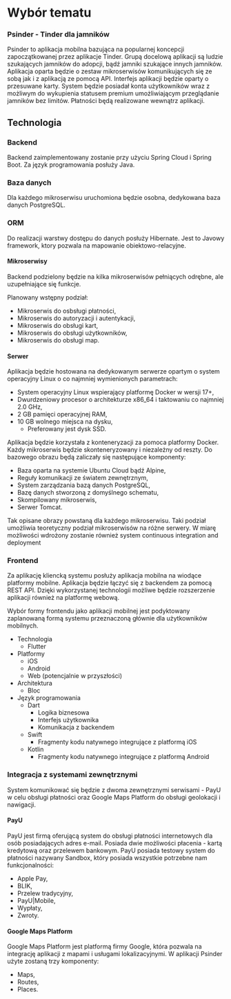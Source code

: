 # Wybór tematu
### Psinder - Tinder dla jamników
Psinder to aplikacja mobilna bazująca na popularnej koncepcji zapoczątkowanej przez aplikacje Tinder. Grupą docelową aplikacji są ludzie szukających jamników do adopcji, bądź jamniki szukające innych jamników. Aplikacja oparta będzie o zestaw mikroserwisów komunikujących się ze sobą jak i z aplikacją ze pomocą API. Interfejs aplikacji będzie oparty o przesuwane karty. System będzie posiadał konta użytkowników wraz z możliwym do wykupienia statusem premium umożliwiającym przeglądanie jamników bez limitów. Płatności będą realizowane wewnątrz aplikacji.

## Technologia

### Backend
Backend zaimplementowany zostanie przy użyciu Spring Cloud i Spring Boot. Za język programowania posłuży Java.

### Baza danych
Dla każdego mikroserwisu uruchomiona będzie osobna, dedykowana baza danych PostgreSQL.

### ORM 
Do realizacji warstwy dostępu do danych posłuży Hibernate. Jest to Javowy framework, ktory pozwala na mapowanie obiektowo-relacyjne.

#### Mikroserwisy
Backend podzielony będzie na kilka mikroserwisów pełniących odrębne, ale uzupełniające się funkcje.

Planowany wstępny podział:
* Mikroserwis do osbsługi płatności,
* Mikroserwis do autoryzacji i autentykacji,
* Mikroserwis do obsługi kart,
* Mikroserwis do obsługi użytkowników,
* Mikroserwis do obsługi map.

#### Serwer
Aplikacja będzie hostowana na dedykowanym serwerze opartym o system operacyjny Linux o co najmniej wymienionych parametrach:
* System operacyjny Linux wspierający platformę Docker w wersji 17+,
* Dwurdzeniowy procesor o architekturze x86_64 i taktowaniu co najmniej 2.0 GHz,
* 2 GB pamięci operacyjnej RAM,
* 10 GB wolnego miejsca na dysku,
  * Preferowany jest dysk SSD.

Aplikacja będzie korzystała z konteneryzacji za pomoca platformy Docker. Każdy mikroserwis będzie skonteneryzowany i niezależny od reszty. Do bazowego obrazu będą zaliczały się następujące komponenty:
* Baza oparta na systemie Ubuntu Cloud bądź Alpine,
* Reguły komunikacji ze światem zewnętrznym,
* System zarządzania bazą danych PostgreSQL,
* Bazę danych stworzoną z domyślnego schematu,
* Skompilowany mikroserwis,
* Serwer Tomcat.

Tak opisane obrazy powstaną dla każdego mikroserwisu. Taki podział umożliwia teoretyczny podział mikroserwisów na różne serwery. W miarę możliwości wdrożony zostanie również system continuous integration and deployment

### Frontend
Za aplikację kliencką systemu posłuży aplikacja mobilna na wiodące platformy mobilne. Aplikacja będzie łączyć się z backendem za pomocą REST API. Dzięki wykorzystanej technologii możliwe będzie rozszerzenie aplikacji również na platformę webową.

Wybór formy frontendu jako aplikacji mobilnej jest podyktowany zaplanowaną formą systemu przeznaczoną głównie dla użytkowników mobilnych.

* Technologia
  * Flutter
* Platformy
  * iOS
  * Android
  * Web (potencjalnie w przyszłości)
* Architektura
  * Bloc
* Język programowania
  * Dart
    * Logika biznesowa
    * Interfejs użytkownika
    * Komunikacja z backendem
  * Swift
    * Fragmenty kodu natywnego integrujące z platformą iOS
  * Kotlin
    * Fragmenty kodu natywnego integrujące z platformą Android
    
### Integracja z systemami zewnętrznymi
System komunikować się będzie z dwoma zewnętrznymi serwisami - PayU w celu obsługi płatności oraz Google Maps Platform do obsługi geolokacji i nawigacji.

#### PayU
PayU jest firmą oferującą system do obsługi płatności internetowych dla osób posiadających adres e-mail. Posiada dwie możliwości płacenia - kartą kredytową oraz przelewem bankowym. PayU posiada testowy system do płatności nazywany Sandbox, który posiada wszystkie potrzebne nam funkcjonalności:
* Apple Pay,
* BLIK, 
* Przelew tradycyjny,
* PayU|Mobile,
* Wypłaty,
* Zwroty.

#### Google Maps Platform
Google Maps Platform jest platformą firmy Google, która pozwala na integrację aplikacji z mapami i usługami lokalizacyjnymi. W aplikacji Psinder użyte zostaną trzy komponenty:
* Maps,
* Routes,
* Places.
